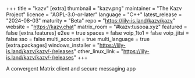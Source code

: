 +++
title = "kazv"
[extra]
thumbnail = "kazv.png"
maintainer = "The Kazv Project"
licence = "AGPL-3.0-or-later"
language = "C++"
latest_release = "2024-08-03"
maturity = "Beta"
repo = "https://lily-is.land/kazv/kazv"
website = "https://kazv.chat"
matrix_room = "#kazv:tusooa.xyz"
featured = false
[extra.features]
e2ee = true
spaces = false
voip_1to1 = false
voip_jitsi = false
sso = false
multi_account = true
multi_language = true
[extra.packages]
windows_installer = "https://lily-is.land/kazv/kazv/-/releases"
other_linux_link = "https://lily-is.land/kazv/kazv/-/releases"
+++

A convergent Matrix client and secure messaging app
